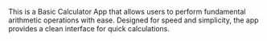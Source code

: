 This is a Basic Calculator App that allows users to perform fundamental arithmetic operations with ease.
        Designed for speed and simplicity, the app provides a clean interface for quick calculations.
